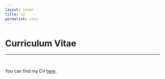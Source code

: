 ```yaml
---
layout: inner
title: cv
permalink: /cv/
---
```



# Curriculum Vitae
---

<p>&nbsp;
</p>

You can find my CV [here](https://drive.google.com/file/d/1YCHajVa2H_Srx2DMKxyvM1FThWdP848C/view?usp=sharing).
